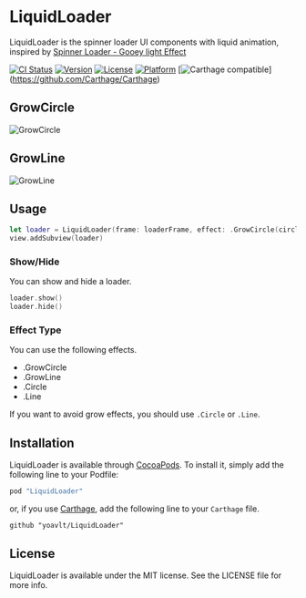 # LiquidLoader
LiquidLoader is the spinner loader UI components with liquid animation, inspired by [Spinner Loader - Gooey light Effect](http://www.materialup.com/posts/spinner-loader-gooey-light-effect)

[![CI Status](http://img.shields.io/travis/yoavlt/LiquidLoader.svg?style=flat)](https://travis-ci.org/yoavlt/LiquidLoader)
[![Version](https://img.shields.io/cocoapods/v/LiquidLoader.svg?style=flat)](http://cocoapods.org/pods/LiquidLoader)
[![License](https://img.shields.io/cocoapods/l/LiquidLoader.svg?style=flat)](http://cocoapods.org/pods/LiquidLoader)
[![Platform](https://img.shields.io/cocoapods/p/LiquidLoader.svg?style=flat)](http://cocoapods.org/pods/LiquidLoader)
[![Carthage compatible](https://img.shields.io/badge/Carthage-compatible-4BC51D.svg?style=flat)]
(https://github.com/Carthage/Carthage)

## GrowCircle
![GrowCircle](https://github.com/yoavlt/LiquidLoader/blob/master/Demo/grow-circle.gif?raw=true)

## GrowLine
![GrowLine](https://github.com/yoavlt/LiquidLoader/blob/master/Demo/grow-line.gif?raw=true)


## Usage

```swift
let loader = LiquidLoader(frame: loaderFrame, effect: .GrowCircle(circleColor, 10, 1.0)) //color, number of circles, duration.
view.addSubview(loader)
```

### Show/Hide

You can show and hide a loader.

```swift
loader.show()
loader.hide()
```

### Effect Type
You can use the following effects.
* .GrowCircle
* .GrowLine
* .Circle
* .Line

If you want to avoid grow effects, you should use `.Circle` or `.Line`.

## Installation

LiquidLoader is available through [CocoaPods](http://cocoapods.org). To install
it, simply add the following line to your Podfile:

```ruby
pod "LiquidLoader"
```

or, if you use [Carthage](https://github.com/Carthage/Carthage), add the following line to your `Carthage` file.

```
github "yoavlt/LiquidLoader"
```

## License

LiquidLoader is available under the MIT license. See the LICENSE file for more info.
